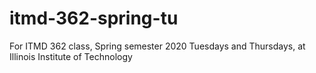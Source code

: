 # itmd-362-spring-tu
For ITMD 362 class, Spring semester 2020 Tuesdays and Thursdays, at Illinois Institute of Technology
